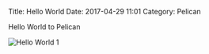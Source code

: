 Title: Hello World
Date: 2017-04-29 11:01
Category: Pelican

Hello World to Pelican


![Hello World 1]({filename}../images/helloWorldPelicanPost.png "Hello World 2")
